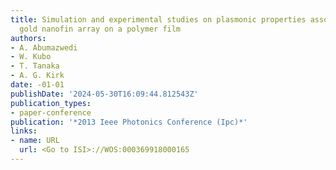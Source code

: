 ```yaml
---
title: Simulation and experimental studies on plasmonic properties associated with
  gold nanofin array on a polymer film
authors:
- A. Abumazwedi
- W. Kubo
- T. Tanaka
- A. G. Kirk
date: -01-01
publishDate: '2024-05-30T16:09:44.812543Z'
publication_types:
- paper-conference
publication: '*2013 Ieee Photonics Conference (Ipc)*'
links:
- name: URL
  url: <Go to ISI>://WOS:000369918000165
---
```

